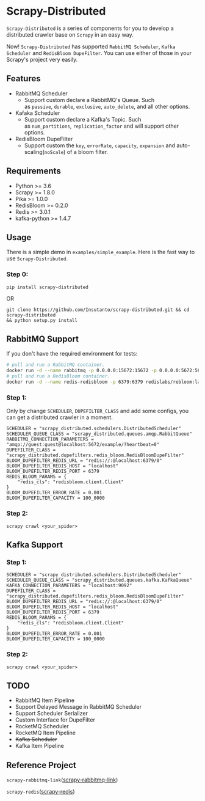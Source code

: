 # **Scrapy-Distributed**

`Scrapy-Distributed` is a series of components for you to develop a distributed crawler base on `Scrapy` in an easy way.

Now! `Scrapy-Distributed` has supported `RabbitMQ Scheduler`, `Kafka Scheduler` and `RedisBloom DupeFilter`. You can use either of those in your Scrapy's project very easily.

## **Features**

- RabbitMQ Scheduler
    - Support custom declare a RabbitMQ's Queue. Such as `passive`, `durable`, `exclusive`, `auto_delete`, and all other options.
- Kafaka Scheduler
    - Support custom declare a Kafka's Topic. Such as `num_partitions`, `replication_factor` and will support other options.
- RedisBloom DupeFilter
    - Support custom the `key`, `errorRate`, `capacity`, `expansion` and auto-scaling(`noScale`) of a bloom filter.

## **Requirements**

- Python >= 3.6
- Scrapy >= 1.8.0
- Pika >= 1.0.0
- RedisBloom >= 0.2.0
- Redis >= 3.0.1
- kafka-python >= 1.4.7

## **Usage**

There is a simple demo in `examples/simple_example`. Here is the fast way to use `Scrapy-Distributed`.

### **Step 0:**

```
pip install scrapy-distributed
```

OR

```
git clone https://github.com/Insutanto/scrapy-distributed.git && cd scrapy-distributed
&& python setup.py install
```
## RabbitMQ Support

If you don't have the required environment for tests:

```bash
# pull and run a RabbitMQ container.
docker run -d --name rabbitmq -p 0.0.0.0:15672:15672 -p 0.0.0.0:5672:5672 rabbitmq:3
# pull and run a RedisBloom container.
docker run -d --name redis-redisbloom -p 6379:6379 redislabs/rebloom:latest
```

### **Step 1:**

Only by change `SCHEDULER`, `DUPEFILTER_CLASS` and add some configs, you can get a distributed crawler in a moment.

```
SCHEDULER = "scrapy_distributed.schedulers.DistributedScheduler"
SCHEDULER_QUEUE_CLASS = "scrapy_distributed.queues.amqp.RabbitQueue"
RABBITMQ_CONNECTION_PARAMETERS = "amqp://guest:guest@localhost:5672/example/?heartbeat=0"
DUPEFILTER_CLASS = "scrapy_distributed.dupefilters.redis_bloom.RedisBloomDupeFilter"
BLOOM_DUPEFILTER_REDIS_URL = "redis://:@localhost:6379/0"
BLOOM_DUPEFILTER_REDIS_HOST = "localhost"
BLOOM_DUPEFILTER_REDIS_PORT = 6379
REDIS_BLOOM_PARAMS = {
    "redis_cls": "redisbloom.client.Client"
}
BLOOM_DUPEFILTER_ERROR_RATE = 0.001
BLOOM_DUPEFILTER_CAPACITY = 100_0000

```

### **Step 2:**

```
scrapy crawl <your_spider>
```

## Kafka Support

### **Step 1:**
```
SCHEDULER = "scrapy_distributed.schedulers.DistributedScheduler"
SCHEDULER_QUEUE_CLASS = "scrapy_distributed.queues.kafka.KafkaQueue"
KAFKA_CONNECTION_PARAMETERS = "localhost:9092"
DUPEFILTER_CLASS = "scrapy_distributed.dupefilters.redis_bloom.RedisBloomDupeFilter"
BLOOM_DUPEFILTER_REDIS_URL = "redis://:@localhost:6379/0"
BLOOM_DUPEFILTER_REDIS_HOST = "localhost"
BLOOM_DUPEFILTER_REDIS_PORT = 6379
REDIS_BLOOM_PARAMS = {
    "redis_cls": "redisbloom.client.Client"
}
BLOOM_DUPEFILTER_ERROR_RATE = 0.001
BLOOM_DUPEFILTER_CAPACITY = 100_0000
```

### **Step 2:**

```
scrapy crawl <your_spider>
```

## **TODO**

- RabbitMQ Item Pipeline
- Support Delayed Message in RabbitMQ Scheduler
- Support Scheduler Serializer
- Custom Interface for DupeFilter
- RocketMQ Scheduler
- RocketMQ Item Pipeline
- ~~Kafka Scheduler~~
- Kafka Item Pipeline

## **Reference Project**

`scrapy-rabbitmq-link`([scrapy-rabbitmq-link](https://github.com/mbriliauskas/scrapy-rabbitmq-link))

`scrapy-redis`([scrapy-redis](https://github.com/rmax/scrapy-redis))